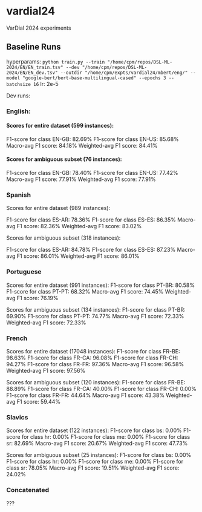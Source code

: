 # vardial24
VarDial 2024 experiments



## Baseline Runs

hyperparams: 
`python train.py --train "/home/cpm/repos/DSL-ML-2024/EN/EN_train.tsv" --dev "/home/cpm/repos/DSL-ML-2024/EN/EN_dev.tsv" --outdir "/home/cpm/expts/vardial24/mbert/eng/" --model "google-bert/bert-base-multilingual-cased" --epochs 3 --batchsize 16`
lr: 2e-5

Dev runs: 
### English:

#### Scores for entire dataset (599 instances):
F1-score for class EN-GB: 82.69%
F1-score for class EN-US: 85.68%
Macro-avg F1 score:    84.18%
Weighted-avg F1 score: 84.41%

#### Scores for ambiguous subset (76 instances):

F1-score for class EN-GB: 78.40%
F1-score for class EN-US: 77.42%
Macro-avg F1 score:    77.91%
Weighted-avg F1 score: 77.91%

### Spanish

Scores for entire dataset (989 instances):

F1-score for class ES-AR: 78.36%
F1-score for class ES-ES: 86.35%
Macro-avg F1 score:    82.36%
Weighted-avg F1 score: 83.02%

Scores for ambiguous subset (318 instances):

F1-score for class ES-AR: 84.78%
F1-score for class ES-ES: 87.23%
Macro-avg F1 score:    86.01%
Weighted-avg F1 score: 86.01%

### Portuguese

Scores for entire dataset (991 instances):
F1-score for class PT-BR: 80.58%
F1-score for class PT-PT: 68.32%
Macro-avg F1 score:    74.45%
Weighted-avg F1 score: 76.19%

Scores for ambiguous subset (134 instances):
F1-score for class PT-BR: 69.90%
F1-score for class PT-PT: 74.77%
Macro-avg F1 score:    72.33%
Weighted-avg F1 score: 72.33%

### French
Scores for entire dataset (17048 instances):
F1-score for class FR-BE: 98.63%
F1-score for class FR-CA: 96.08%
F1-score for class FR-CH: 94.27%
F1-score for class FR-FR: 97.36%
Macro-avg F1 score:    96.58%
Weighted-avg F1 score: 97.56%

Scores for ambiguous subset (120 instances):
F1-score for class FR-BE: 88.89%
F1-score for class FR-CA: 40.00%
F1-score for class FR-CH: 0.00%
F1-score for class FR-FR: 44.64%
Macro-avg F1 score:    43.38%
Weighted-avg F1 score: 59.44%

### Slavics
Scores for entire dataset (122 instances):
F1-score for class bs: 0.00%
F1-score for class hr: 0.00%
F1-score for class me: 0.00%
F1-score for class sr: 82.69%
Macro-avg F1 score:    20.67%
Weighted-avg F1 score: 47.73%

Scores for ambiguous subset (25 instances):
F1-score for class bs: 0.00%
F1-score for class hr: 0.00%
F1-score for class me: 0.00%
F1-score for class sr: 78.05%
Macro-avg F1 score:    19.51%
Weighted-avg F1 score: 24.02%


### Concatenated
???
